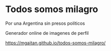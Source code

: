# Todos somos milagro
Por una Argentina sin presos políticos

Generador online de imagenes de perfil

https://mgaitan.github.io/todos-somos-milagro/
